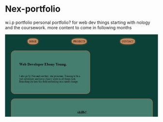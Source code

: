 # Nex-portfolio

w.i.p portfolio
personal portfolio? for web dev things starting with nology and the coursework. more content to come in following months

![Alt text](images/portfolio-snippet.JPG?raw=true "Portfolio snippet")
